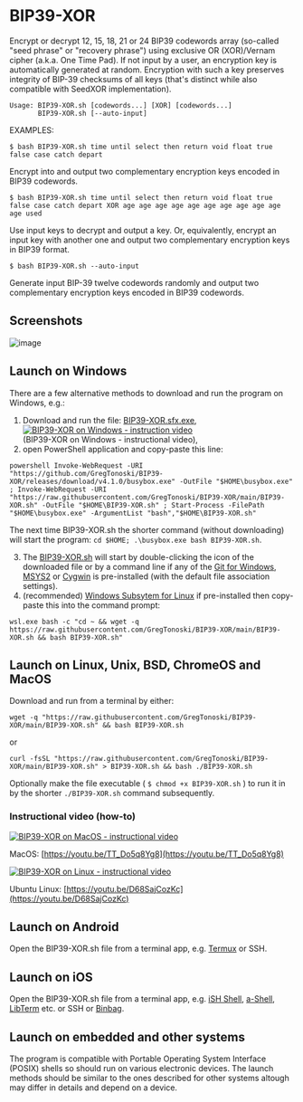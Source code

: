 # BIP39-XOR
Encrypt or decrypt 12, 15, 18, 21 or 24 BIP39 codewords array (so-called "seed phrase" or "recovery phrase") using exclusive OR (XOR)/Vernam cipher (a.k.a. One Time Pad). If not input by a user, an encryption key is automatically generated at random. Encryption with such a key preserves integrity of BIP-39 checksums of all keys (that's distinct while also compatible with SeedXOR implementation).

```
Usage: BIP39-XOR.sh [codewords...] [XOR] [codewords...]
       BIP39-XOR.sh [--auto-input]
```

EXAMPLES:

`$ bash BIP39-XOR.sh time until select then return void float true false case catch depart`

Encrypt into and output two complementary encryption keys encoded in BIP39 codewords.

`$ bash BIP39-XOR.sh time until select then return void float true false case catch depart XOR age age age age age age age age age age age used`

Use input keys to decrypt and output a key. Or, equivalently, encrypt an input key with another one and output two complementary encryption keys in BIP39 format.

`$ bash BIP39-XOR.sh --auto-input`

Generate input BIP-39 twelve codewords randomly and output two complementary encryption keys encoded in BIP39 codewords.

## Screenshots
![image](https://github.com/GregTonoski/BIP39-XOR/assets/111286121/8eb12917-c1a4-4f68-9970-8d4f93a61109)


## Launch on Windows
There are a few alternative methods to download and run the program on Windows, e.g.:
1. Download and run the file: [BIP39-XOR.sfx.exe](https://github.com/GregTonoski/BIP39-XOR/releases/download/v5.0.0/BIP39-XOR.sfx.exe),  
[![BIP39-XOR on Windows - instruction video](https://img.youtube.com/vi/oZAIvqtOBK4/default.jpg)](https://youtu.be/oZAIvqtOBK4)  
(BIP39-XOR on Windows - instructional video),
2. open PowerShell application and copy-paste this line:
```
powershell Invoke-WebRequest -URI "https://github.com/GregTonoski/BIP39-XOR/releases/download/v4.1.0/busybox.exe" -OutFile "$HOME\busybox.exe" ; Invoke-WebRequest -URI "https://raw.githubusercontent.com/GregTonoski/BIP39-XOR/main/BIP39-XOR.sh" -OutFile "$HOME\BIP39-XOR.sh" ; Start-Process -FilePath "$HOME\busybox.exe" -ArgumentList "bash","$HOME\BIP39-XOR.sh"
```
The next time BIP39-XOR.sh the shorter command (without downloading) will start the program: `cd $HOME; .\busybox.exe bash BIP39-XOR.sh`.

3. The [BIP39-XOR.sh](https://raw.githubusercontent.com/GregTonoski/BIP39-XOR/main/BIP39-XOR.sh) will start by double-clicking the icon of the downloaded file or by a command line if any of the [Git for Windows](https://git-scm.com/downloads), [MSYS2](https://www.msys2.org/) or [Cygwin](https://www.cygwin.com/) is pre-installed (with the default file association settings).
4. (recommended) [Windows Subsytem for Linux](https://learn.microsoft.com/en-us/windows/wsl/install) if pre-installed then copy-paste this into the command prompt:
```
wsl.exe bash -c "cd ~ && wget -q https://raw.githubusercontent.com/GregTonoski/BIP39-XOR/main/BIP39-XOR.sh && bash BIP39-XOR.sh"
```

## Launch on Linux, Unix, BSD, ChromeOS and MacOS
Download and run from a terminal by either:
```
wget -q "https://raw.githubusercontent.com/GregTonoski/BIP39-XOR/main/BIP39-XOR.sh" && bash BIP39-XOR.sh
```
or
```
curl -fsSL "https://raw.githubusercontent.com/GregTonoski/BIP39-XOR/main/BIP39-XOR.sh" > BIP39-XOR.sh && bash ./BIP39-XOR.sh
```
Optionally make the file executable ( `$ chmod +x BIP39-XOR.sh` ) to run it in by the shorter `./BIP39-XOR.sh` command subsequently.
### Instructional video (how-to)
[![BIP39-XOR on MacOS - instructional video](https://img.youtube.com/vi/TT_Do5q8Yg8/default.jpg)](https://youtu.be/TT_Do5q8Yg8)

MacOS: [https://youtu.be/TT_Do5q8Yg8](https://youtu.be/TT_Do5q8Yg8)

[![BIP39-XOR on Linux - instructional video](https://img.youtube.com/vi/D68SajCozKc/default.jpg)](https://youtu.be/D68SajCozKc) 

Ubuntu Linux: [https://youtu.be/D68SajCozKc](https://youtu.be/D68SajCozKc)
## Launch on Android
Open the BIP39-XOR.sh file from a terminal app, e.g. [Termux](https://github.com/termux/termux-app) or SSH.
## Launch on iOS
Open the BIP39-XOR.sh file from a terminal app, e.g.  [iSH Shell](https://apps.apple.com/us/app/ish-shell/id1436902243), [a-Shell](https://apps.apple.com/us/app/a-shell/id1473805438), [LibTerm](https://apps.apple.com/us/app/libterm/id1380911705) etc. or SSH or [Binbag](https://newosxbook.com/tools/iOSBinaries.html).
## Launch on embedded and other systems
The program is compatible with Portable Operating System Interface (POSIX) shells so should run on various electronic devices. The launch methods should be similar to the ones described for other systems altough may differ in details and depend on a device.
